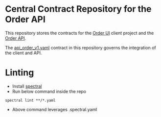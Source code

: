 # Central Contract Repository for the Order API

This repository stores the contracts for the [Order UI](http://github.com/znsio/specmatic-order-ui) client project and the [Order API](http://github.com/znsio/specmatic-order-api).

The [api_order_v1.yaml](https://github.com/znsio/specmatic-order-contracts/blob/main/in/specmatic/examples/store/api_order_v1.yaml) contract in this repository governs the integration of the client and API.


# Linting

* Install [spectral](https://github.com/stoplightio/spectral#-installation-and-usage)
* Run below command inside the repo
```
spectral lint **/*.yaml 
```
* Above command leverages .spectral.yaml